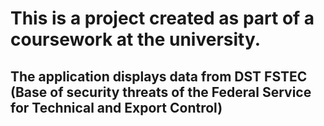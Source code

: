 # This is a project created as part of a coursework at the university.

## The application displays data from DST FSTEC (Base of security threats of the Federal Service for Technical and Export Control)
